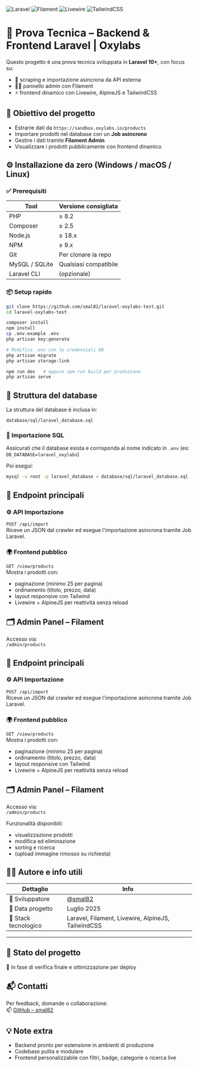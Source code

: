 
![Laravel](https://img.shields.io/badge/Laravel-10.0-red.svg)
![Filament](https://img.shields.io/badge/Filament-Admin-blue.svg)
![Livewire](https://img.shields.io/badge/Livewire-Ready-green.svg)
![TailwindCSS](https://img.shields.io/badge/TailwindCSS-3.x-teal.svg)

# 🧪 Prova Tecnica – Backend & Frontend Laravel | Oxylabs

Questo progetto è una prova tecnica sviluppata in **Laravel 10+**, con focus su:
- 🧱 scraping e importazione asincrona da API esterna
- 🧑‍💻 pannello admin con Filament
- ⚡ frontend dinamico con Livewire, AlpineJS e TailwindCSS

## 🧠 Obiettivo del progetto

- Estrarre dati da `https://sandbox.oxylabs.io/products`
- Importare prodotti nel database con un **Job asincrono**
- Gestire i dati tramite **Filament Admin**
- Visualizzare i prodotti pubblicamente con frontend dinamico

## ⚙️ Installazione da zero (Windows / macOS / Linux)

### ✅ Prerequisiti

| Tool         | Versione consigliata |
|--------------|----------------------|
| PHP          | ≥ 8.2                |
| Composer     | ≥ 2.5                |
| Node.js      | ≥ 18.x               |
| NPM          | ≥ 9.x                |
| Git          | Per clonare la repo |
| MySQL / SQLite | Qualsiasi compatibile |
| Laravel CLI  | (opzionale)          |

### 📦 Setup rapido

```bash
git clone https://github.com/smal82/laravel-oxylabs-test.git
cd laravel-oxylabs-test

composer install
npm install
cp .env.example .env
php artisan key:generate

# Modifica .env con le credenziali DB
php artisan migrate
php artisan storage:link

npm run dev   # oppure npm run build per produzione
php artisan serve
```
## 🧱 Struttura del database

La struttura del database è inclusa in:

`database/sql/laravel_database.sql`

### 🔁 Importazione SQL

Assicurati che il database esista e corrisponda al nome indicato in `.env` (es: `DB_DATABASE=laravel_oxylabs`)

Poi esegui:

```bash
mysql -u root -p laravel_database < database/sql/laravel_database.sql
```

## 🔗 Endpoint principali

### ⚙️ API Importazione

`POST /api/import`  
Riceve un JSON dal crawler ed esegue l'importazione asincrona tramite Job Laravel.

### 🌍 Frontend pubblico

`GET /view/products`  
Mostra i prodotti con:

- paginazione (minimo 25 per pagina)
- ordinamento (titolo, prezzo, data)
- layout responsive con Tailwind
- Livewire + AlpineJS per reattività senza reload

## 🗂️ Admin Panel – Filament

Accesso via:  
`/admin/products`

## 🔗 Endpoint principali

### ⚙️ API Importazione

`POST /api/import`  
Riceve un JSON dal crawler ed esegue l'importazione asincrona tramite Job Laravel.

### 🌍 Frontend pubblico

`GET /view/products`  
Mostra i prodotti con:

- paginazione (minimo 25 per pagina)
- ordinamento (titolo, prezzo, data)
- layout responsive con Tailwind
- Livewire + AlpineJS per reattività senza reload

## 🗂️ Admin Panel – Filament

Accesso via:  
`/admin/products`

Funzionalità disponibili:

- visualizzazione prodotti
- modifica ed eliminazione
- sorting e ricerca
- (upload immagine rimosso su richiesta)

## 👨‍💻 Autore e info utili

| Dettaglio            | Info                                  |
|----------------------|----------------------------------------|
| 👤 Sviluppatore       | [@smal82](https://github.com/smal82)   |
| 📅 Data progetto      | Luglio 2025                            |
| 🔧 Stack tecnologico  | Laravel, Filament, Livewire, AlpineJS, TailwindCSS |
---

## 🚧 Stato del progetto

🧪 In fase di verifica finale e ottimizzazione per deploy

## 📬 Contatti

Per feedback, domande o collaborazione:  
📫 [GitHub – smal82](https://github.com/smal82)

## 💡 Note extra

- Backend pronto per estensione in ambienti di produzione
- Codebase pulita e modulare
- Frontend personalizzabile con filtri, badge, categorie o ricerca live
